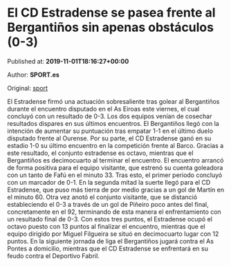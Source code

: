 
# El CD Estradense se pasea frente al Bergantiños sin apenas obstáculos (0-3)

Published at: **2019-11-01T18:16:27+00:00**

Author: **SPORT.es**

Original: [sport](https://www.sport.es/es/noticias/tercera-division/el-cd-estradense-se-pasea-frente-al-bergantinos-sin-apenas-obstaculos-0-3-7710738)

El Estradense firmó una actuación sobresaliente tras golear al Bergantiños durante el encuentro disputado en el As Eiroas este viernes, el cual concluyó con un resultado de 0-3. Los dos equipos venían de cosechar resultados dispares en sus últimos encuentros. El Bergantiños llegó con la intención de aumentar su puntuación tras empatar 1-1 en el último duelo disputado frente al Ourense. Por su parte, el CD Estradense ganó en su estadio 1-0 su último encuentro en la competición frente al Barco. Gracias a este resultado, el conjunto estradense es octavo, mientras que el Bergantiños es decimocuarto al terminar el encuentro.
El encuentro arrancó de forma positiva para el equipo visitante, que estrenó su cuenta goleadora con un tanto de Fafú en el minuto 33. Tras esto, el primer periodo concluyó con un marcador de 0-1.
En la segunda mitad la suerte llegó para el CD Estradense, que puso más tierra de por medio gracias a un gol de Martín en el minuto 60. Otra vez anotó el conjunto visitante, que se distanció estableciendo el 0-3 a través de un gol de Piñeiro poco antes del final, concretamente en el 92, terminando de esta manera el enfrentamiento con un resultado final de 0-3.
Con estos tres puntos, el Estradense ocupó el octavo puesto con 13 puntos al finalizar el encuentro, mientras que el equipo dirigido por Miguel Filgueira se situó en decimocuarto lugar con 12 puntos.
En la siguiente jornada de liga el Bergantiños jugará contra el As Pontes a domicilio, mientras que el CD Estradense se enfrentará en su feudo contra el Deportivo Fabril.
